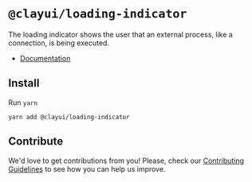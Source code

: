 # `@clayui/loading-indicator`

The loading indicator shows the user that an external process, like a connection, is being executed.

-   [Documentation](https://clayui.com/docs/components/loading-indicator.html)

## Install

Run `yarn`

```shell
yarn add @clayui/loading-indicator
```

## Contribute

We'd love to get contributions from you! Please, check our [Contributing Guidelines](https://github.com/liferay/clay/blob/master/CONTRIBUTING.md) to see how you can help us improve.

